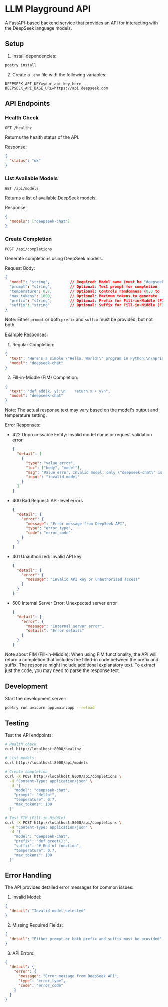 # LLM Playground API

A FastAPI-based backend service that provides an API for interacting with the DeepSeek language models.

## Setup

1. Install dependencies:
```bash
poetry install
```

2. Create a `.env` file with the following variables:
```
DEEPSEEK_API_KEY=your_api_key_here
DEEPSEEK_API_BASE_URL=https://api.deepseek.com
```

## API Endpoints

### Health Check
```
GET /healthz
```
Returns the health status of the API.

Response:
```json
{
  "status": "ok"
}
```

### List Available Models
```
GET /api/models
```
Returns a list of available DeepSeek models.

Response:
```json
{
  "models": ["deepseek-chat"]
}
```

### Create Completion
```
POST /api/completions
```
Generate completions using DeepSeek models.

Request Body:
```json
{
  "model": "string",         // Required: Model name (must be "deepseek-chat")
  "prompt": "string",        // Optional: Text prompt for completion
  "temperature": 0.7,        // Optional: Controls randomness (0.0 to 1.0)
  "max_tokens": 1000,        // Optional: Maximum tokens to generate
  "prefix": "string",        // Optional: Prefix for Fill-in-Middle (FIM)
  "suffix": "string"         // Optional: Suffix for Fill-in-Middle (FIM)
}
```

Note: Either `prompt` or both `prefix` and `suffix` must be provided, but not both.

Example Responses:

1. Regular Completion:
```json
{
  "text": "Here's a simple \"Hello, World!\" program in Python:\n\nprint(\"Hello, World!\")\n",
  "model": "deepseek-chat"
}
```

2. Fill-in-Middle (FIM) Completion:
```json
{
  "text": "def add(x, y):\n    return x + y\n",
  "model": "deepseek-chat"
}
```

Note: The actual response text may vary based on the model's output and temperature setting.

Error Responses:
- 422 Unprocessable Entity: Invalid model name or request validation error
  ```json
  {
    "detail": [
      {
        "type": "value_error",
        "loc": ["body", "model"],
        "msg": "Value error, Invalid model: only \"deepseek-chat\" is supported",
        "input": "invalid-model"
      }
    ]
  }
  ```
- 400 Bad Request: API-level errors
  ```json
  {
    "detail": {
      "error": {
        "message": "Error message from DeepSeek API",
        "type": "error_type",
        "code": "error_code"
      }
    }
  }
  ```
- 401 Unauthorized: Invalid API key
  ```json
  {
    "detail": {
      "error": {
        "message": "Invalid API key or unauthorized access"
      }
    }
  }
  ```
- 500 Internal Server Error: Unexpected server error
  ```json
  {
    "detail": {
      "error": {
        "message": "Internal server error",
        "details": "Error details"
      }
    }
  }
  ```

Note about FIM (Fill-in-Middle):
When using FIM functionality, the API will return a completion that includes the filled-in code between the prefix and suffix. The response might include additional explanatory text. To extract just the code, you may need to parse the response text.

## Development

Start the development server:
```bash
poetry run uvicorn app.main:app --reload
```

## Testing

Test the API endpoints:
```bash
# Health check
curl http://localhost:8000/healthz

# List models
curl http://localhost:8000/api/models

# Create completion
curl -X POST http://localhost:8000/api/completions \
  -H "Content-Type: application/json" \
  -d '{
    "model": "deepseek-chat",
    "prompt": "Hello!",
    "temperature": 0.7,
    "max_tokens": 100
  }'

# Test FIM (Fill-in-Middle)
curl -X POST http://localhost:8000/api/completions \
  -H "Content-Type: application/json" \
  -d '{
    "model": "deepseek-chat",
    "prefix": "def greet():",
    "suffix": "# End of function",
    "temperature": 0.7,
    "max_tokens": 100
  }'
```

## Error Handling

The API provides detailed error messages for common issues:

1. Invalid Model:
```json
{
  "detail": "Invalid model selected"
}
```

2. Missing Required Fields:
```json
{
  "detail": "Either prompt or both prefix and suffix must be provided"
}
```

3. API Errors:
```json
{
  "detail": {
    "error": {
      "message": "Error message from DeepSeek API",
      "type": "error_type",
      "code": "error_code"
    }
  }
}
```
